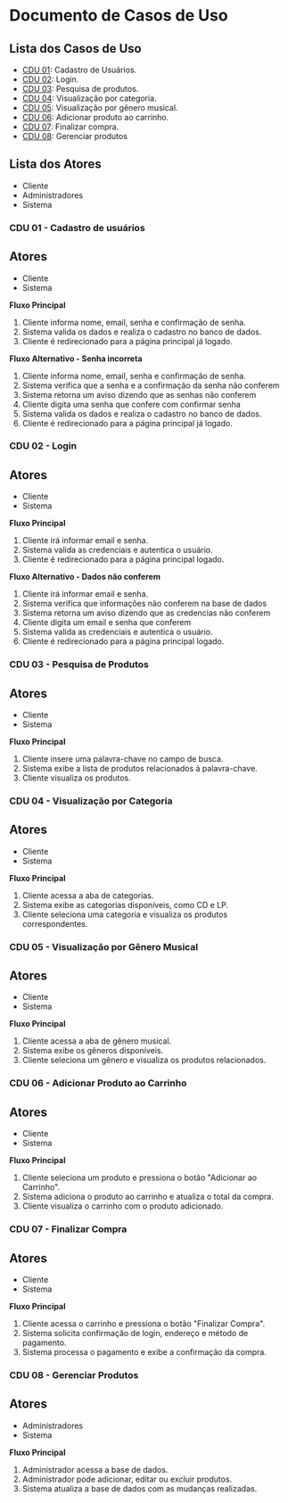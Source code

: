 # Documento de Casos de Uso

## Lista dos Casos de Uso

 - [CDU 01](#CDU-01): Cadastro de Usuários.
 - [CDU 02](#CDU-02): Login.
 - [CDU 03](#CDU-03): Pesquisa de produtos.
 - [CDU 04](#CDU-04): Visualização por categoria.
 - [CDU 05](#CDU-05): Visualização por gênero musical.
 - [CDU 06](#CDU-06): Adicionar produto ao carrinho.
 - [CDU 07](#CDU-07): Finalizar compra.
 - [CDU 08](#CDU-08): Gerenciar produtos


## Lista dos Atores

 - Cliente
 - Administradores
 - Sistema

### CDU 01 - Cadastro de usuários
## Atores
 - Cliente
 - Sistema

**Fluxo Principal**
1. Cliente informa nome, email, senha e confirmação de senha.
2. Sistema valida os dados e realiza o cadastro no banco de dados.
3. Cliente é redirecionado para a página principal já logado.

**Fluxo Alternativo - Senha incorreta**
1. Cliente informa nome, email, senha e confirmação de senha.
2. Sistema verifica que a senha e a confirmação da senha não conferem
3. Sistema retorna um aviso dizendo que as senhas não conferem
4. Cliente digita uma senha que confere com confirmar senha
5. Sistema valida os dados e realiza o cadastro no banco de dados.
6. Cliente é redirecionado para a página principal já logado.

### CDU 02 - Login
## Atores
 - Cliente
 - Sistema

**Fluxo Principal**
1. Cliente irá informar email e senha.
2. Sistema valida as credenciais e autentica o usuário.                                       
3. Cliente é redirecionado para a página principal logado.

**Fluxo Alternativo - Dados não conferem**
1. Cliente irá informar email e senha.
2. Sistema verifica que informações não conferem na base de dados
3. Sistema retorna um aviso dizendo que as credencias não conferem
4. Cliente digita um email e senha que conferem
5. Sistema valida as credenciais e autentica o usuário.
6. Cliente é redirecionado para a página principal logado.

### CDU 03 - Pesquisa de Produtos
## Atores
- Cliente
- Sistema
  
**Fluxo Principal**
1. Cliente insere uma palavra-chave no campo de busca.
2. Sistema exibe a lista de produtos relacionados à palavra-chave.
3. Cliente visualiza os produtos.

### CDU 04 - Visualização por Categoria
## Atores
- Cliente
- Sistema

**Fluxo Principal**
1. Cliente acessa a aba de categorias.
2. Sistema exibe as categorias disponíveis, como CD e LP.
3. Cliente seleciona uma categoria e visualiza os produtos correspondentes.
  
### CDU 05 - Visualização por Gênero Musical
## Atores
- Cliente
- Sistema

**Fluxo Principal**
1. Cliente acessa a aba de gênero musical.
2. Sistema exibe os gêneros disponíveis.
3. Cliente seleciona um gênero e visualiza os produtos relacionados.

### CDU 06 - Adicionar Produto ao Carrinho
## Atores
- Cliente
- Sistema

**Fluxo Principal**
1. Cliente seleciona um produto e pressiona o botão "Adicionar ao Carrinho".
2. Sistema adiciona o produto ao carrinho e atualiza o total da compra.
3. Cliente visualiza o carrinho com o produto adicionado.

### CDU 07 - Finalizar Compra
## Atores
- Cliente
- Sistema

**Fluxo Principal**
1. Cliente acessa o carrinho e pressiona o botão "Finalizar Compra".
2. Sistema solicita confirmação de login, endereço e método de pagamento.
3. Sistema processa o pagamento e exibe a confirmação da compra.

### CDU 08 - Gerenciar Produtos
## Atores
- Administradores
- Sistema

**Fluxo Principal**
1. Administrador acessa a base de dados.
2. Administrador pode adicionar, editar ou excluir produtos.
3. Sistema atualiza a base de dados com as mudanças realizadas.
